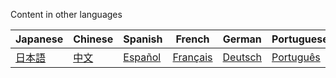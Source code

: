 Content in other languages

| Japanese | Chinese | Spanish | French | German | Portuguese | Italian | Arabic | Hindi |
| -------- | -------- | -------- | -------- | -------- | -------- | -------- | -------- | -------- |
| [日本語](https://github.com/EugeneYip/nostr/tree/master/translate/%E6%97%A5%E6%9C%AC%E8%AA%9E) | [中文](https://github.com/EugeneYip/nostr/tree/master/translate/%E4%B8%AD%E6%96%87)  | [Español](https://github.com/EugeneYip/nostr/tree/master/translate/Espa%C3%B1ol) | [Français](https://github.com/EugeneYip/nostr/tree/master/translate/Fran%C3%A7ais) | [Deutsch](https://github.com/EugeneYip/nostr/tree/master/translate/Deutsch) | [Português](https://github.com/EugeneYip/nostr/tree/master/translate/Portugu%C3%AAs) | [Italiano]() | [عربي]() | [हिंदी]() |
